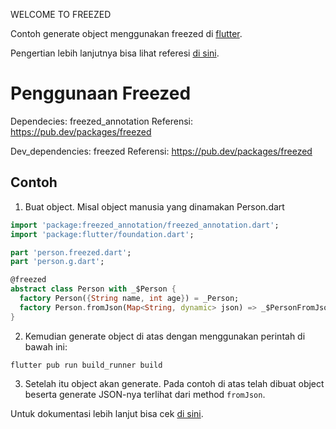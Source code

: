 WELCOME TO FREEZED

Contoh generate object menggunakan freezed di [flutter](https://flutter.dev/).

Pengertian lebih lanjutnya bisa lihat referesi [di sini](https://github.com/rrousselGit/freezed).
# Penggunaan Freezed
Dependecies:
freezed_annotation
Referensi:
https://pub.dev/packages/freezed

Dev_dependencies:
freezed
Referensi:
https://pub.dev/packages/freezed

## Contoh
1. Buat object. Misal object manusia yang dinamakan Person.dart
```dart
import 'package:freezed_annotation/freezed_annotation.dart';
import 'package:flutter/foundation.dart';

part 'person.freezed.dart';
part 'person.g.dart';

@freezed
abstract class Person with _$Person {
  factory Person({String name, int age}) = _Person;
  factory Person.fromJson(Map<String, dynamic> json) => _$PersonFromJson(json);
}
```

2. Kemudian generate object di atas dengan menggunakan perintah di bawah ini: 
```
flutter pub run build_runner build
```

3. Setelah itu object akan generate. Pada contoh di atas telah dibuat object beserta generate JSON-nya terlihat dari method `fromJson`.

Untuk dokumentasi lebih lanjut bisa cek [di sini](https://github.com/rrousselGit/freezed).